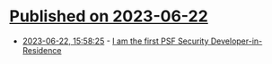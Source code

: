 # [Published on 2023-06-22](index.md)

* [2023-06-22, 15:58:25](https://lobste.rs/s/dnvtlp/i_am_first_psf_security_developer) - [I am the first PSF Security Developer-in-Residence](https://sethmlarson.dev/security-developer-in-residence)
